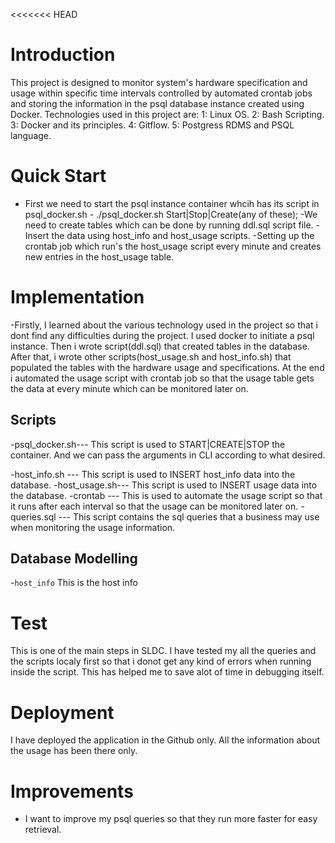 <<<<<<< HEAD
# Introduction
This project is designed to monitor system's hardware specification and  usage within specific time intervals controlled by automated crontab jobs and storing the information in the psql database instance created using Docker. Technologies used in this project are:
1: Linux OS.
2: Bash Scripting.
3: Docker and its principles.
4: Gitflow.
5: Postgress RDMS and PSQL language.

# Quick Start
- First we need to start the psql instance container whcih has its script in psql_docker.sh - ./psql_docker.sh Start|Stop|Create(any of these);
-We need to create tables which can be done by running ddl.sql script file.
-Insert the data using host_info and host_usage scripts.
-Setting up the crontab job which run's the host_usage script every minute and  creates new entries in the host_usage table.  

# Implementation
-Firstly, I learned about the various technology used in the project so that i dont find any difficulties during the project. I used docker to initiate a psql instance. Then i wrote script(ddl.sql) that created tables in the database. After that, i wrote other scripts(host_usage.sh and host_info.sh) that populated the tables with the hardware usage and specifications. At the end i automated the usage script with crontab job so that the usage table gets the data at every minute which can be monitored later on.

## Scripts
-psql_docker.sh--- This script is used to START|CREATE|STOP the container. And we can pass the arguments in CLI according to what desired.

-host_info.sh --- This script is used to INSERT host_info data into the database.
-host_usage.sh--- This script is used to INSERT usage data into the database.
-crontab      --- This is used to automate the usage script so that it runs after each interval so that the usage can be monitored later on.
-queries.sql  --- This script contains the sql queries that a business may use when monitoring the usage information. 

## Database Modelling
-`host_info` This is the host info


# Test 
This is one of the main steps in SLDC. I have tested my all the queries and the scripts localy first so that i donot get any kind of errors when running inside the script. This has helped me to save alot of time in debugging itself.



# Deployment

I have deployed the application in the Github only. All the information about the usage has been there only.

# Improvements

- I want to improve my psql queries so that they run more faster for easy retrieval.


